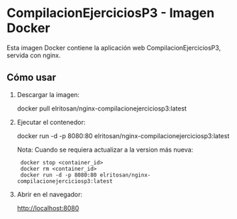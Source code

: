 # CompilacionEjerciciosP3 - Imagen Docker

Esta imagen Docker contiene la aplicación web CompilacionEjerciciosP3, servida con nginx.

## Cómo usar

1. Descargar la imagen:

    docker pull elritosan/nginx-compilacionejerciciosp3:latest

2. Ejecutar el contenedor:

    docker run -d -p 8080:80 elritosan/nginx-compilacionejerciciosp3:latest
    
    Nota: Cuando se requiera actualizar a la version más nueva:

        docker stop <container_id>
        docker rm <container_id>
        docker run -d -p 8080:80 elritosan/nginx-compilacionejerciciosp3:latest

3. Abrir en el navegador:

    [http://localhost:8080](http://localhost:8080)